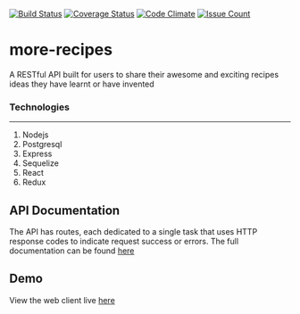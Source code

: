 [![Build Status](https://travis-ci.org/williamolojede/more-recipes.svg?branch=dev)](https://travis-ci.org/williamolojede/more-recipes)
[![Coverage Status](https://coveralls.io/repos/github/williamolojede/more-recipes/badge.svg?branch=dev)](https://coveralls.io/github/williamolojede/more-recipes?branch=dev)
[![Code Climate](https://codeclimate.com/github/williamolojede/more-recipes/badges/gpa.svg)](https://codeclimate.com/github/williamolojede/more-recipes)
[![Issue Count](https://codeclimate.com/github/williamolojede/more-recipes/badges/issue_count.svg)](https://codeclimate.com/github/williamolojede/more-recipes)

# more-recipes
A RESTful API built for users to share their awesome and exciting recipes ideas they have learnt or have invented

### Technologies
-----

 1. Nodejs
 1. Postgresql
 1. Express
 1. Sequelize
 1. React
 1. Redux


## API Documentation
The API has routes, each dedicated to a single task that uses HTTP response codes to indicate request success or errors. The full documentation can be found [here](https://more-recipes.herokuapp.com/api/docs)

## Demo
View the web client live [here](https://more-recipes.herokuapp.com/)

